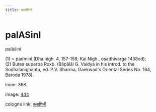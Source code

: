 ```yaml
---
title: पलाशिनी
---
```


# palASinI

palāśinī  <div n="P" />(1) = padminī (Dha.nigh. 4, 157-158; Kai.Nigh., oṣadhivarga 1438cd); <div n="P" />(2) Butea superba Roxb. (Bāpālāl G. Vaidya in his introd. to the <div n="lb" />Soḍhalanighaṇṭu, ed. P.V. Sharma, Gaekwad's Oriental Series No. 164, <div n="lb" />Baroda 1978).

lnum: 368

image: [444](https://www.sanskrit-lexicon.uni-koeln.de/scans/csl-apidev/servepdf.php?dict=snp&page=444)

cologne link: [पलाशिनी](https://sanskrit-lexicon.uni-koeln.de/scans/csl-apidev/getword.php?dict=snp&key=पलाशिनी)

